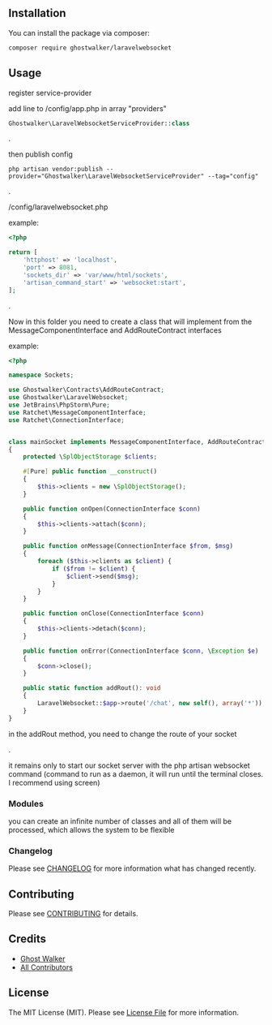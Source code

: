 
## Installation

You can install the package via composer:

```bash
composer require ghostwalker/laravelwebsocket
```

## Usage

register service-provider

add line to /config/app.php in array "providers"

```php
Ghostwalker\LaravelWebsocketServiceProvider::class
```


.

then publish config

```dotenv
php artisan vendor:publish --provider="Ghostwalker\LaravelWebsocketServiceProvider" --tag="config"
```
.

/config/laravelwebsocket.php

example:

```php
<?php

return [
    'httphost' => 'localhost',
    'port' => 8081,
    'sockets_dir' => 'var/www/html/sockets',
    'artisan_command_start' => 'websocket:start',
];
```
.

Now in this folder you need to create a class that will implement from the MessageComponentInterface and AddRouteContract interfaces

example: 
```php
<?php

namespace Sockets;

use Ghostwalker\Contracts\AddRouteContract;
use Ghostwalker\LaravelWebsocket;
use JetBrains\PhpStorm\Pure;
use Ratchet\MessageComponentInterface;
use Ratchet\ConnectionInterface;


class mainSocket implements MessageComponentInterface, AddRouteContract
{
    protected \SplObjectStorage $clients;

    #[Pure] public function __construct()
    {
        $this->clients = new \SplObjectStorage();
    }

    public function onOpen(ConnectionInterface $conn)
    {
        $this->clients->attach($conn);
    }

    public function onMessage(ConnectionInterface $from, $msg)
    {
        foreach ($this->clients as $client) {
            if ($from != $client) {
                $client->send($msg);
            }
        }
    }

    public function onClose(ConnectionInterface $conn)
    {
        $this->clients->detach($conn);
    }

    public function onError(ConnectionInterface $conn, \Exception $e)
    {
        $conn->close();
    }

    public static function addRout(): void
    {
        LaravelWebsocket::$app->route('/chat', new self(), array('*'));
    }
}
```
in the addRout method, you need to change the route of your socket

.

it remains only to start our socket server with the php artisan websocket command
(command to run as a daemon, it will run until the terminal closes. I recommend using screen)

### Modules

you can create an infinite number of classes and all of them will be processed, which allows the system to be flexible

### Changelog

Please see [CHANGELOG](CHANGELOG.md) for more information what has changed recently.

## Contributing

Please see [CONTRIBUTING](CONTRIBUTING.md) for details.

## Credits

-   [Ghost Walker](https://github.com/ghostwalker)
-   [All Contributors](../../contributors)

## License

The MIT License (MIT). Please see [License File](LICENSE.md) for more information.

